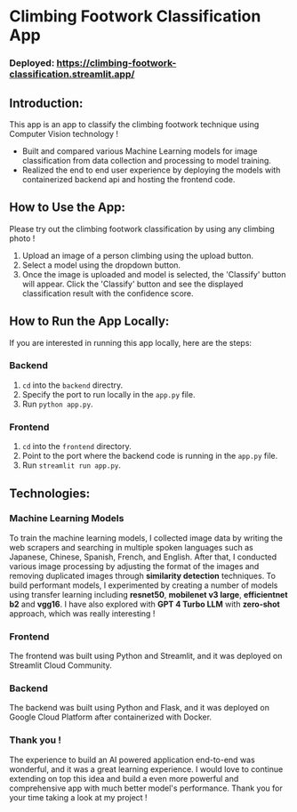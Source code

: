 # Climbing Footwork Classification App

### Deployed: https://climbing-footwork-classification.streamlit.app/

## Introduction:

This app is an app to classify the climbing footwork technique using Computer Vision technology !

- Built and compared various Machine Learning models for image classification from data collection and processing to model training.
- Realized the end to end user experience by deploying the models with containerized backend api and hosting the frontend code.

## How to Use the App:

Please try out the climbing footwork classification by using any climbing photo !

1. Upload an image of a person climbing using the upload button.
2. Select a model using the dropdown button.
3. Once the image is uploaded and model is selected, the 'Classify' button will appear. Click the 'Classify' button and see the displayed classification result with the confidence score.

## How to Run the App Locally:

If you are interested in running this app locally, here are the steps:

### Backend
1. `cd` into the `backend` directry. 
2. Specify the port to run locally in the `app.py` file.
3. Run `python app.py`.

### Frontend 
1. `cd` into the `frontend` directory.
2. Point to the port where the backend code is running in the `app.py` file.
3. Run `streamlit run app.py`.

## Technologies:

### Machine Learning Models
To train the machine learning models, I collected image data by writing the web scrapers and searching in multiple spoken languages such as Japanese, Chinese, Spanish, French, and English. After that, I conducted various image processing by adjusting the format of the images and removing duplicated images through **similarity detection** techniques. To build performant models, I experimented by creating a number of models using transfer learning including **resnet50**, **mobilenet v3 large**, **efficientnet b2** and **vgg16**. I have also explored with **GPT 4 Turbo LLM** with **zero-shot** approach, which was really interesting !

### Frontend
The frontend was built using Python and Streamlit, and it was deployed on Streamlit Cloud Community.

### Backend
The backend was built using Python and Flask, and it was deployed on Google Cloud Platform after containerized with Docker.

### Thank you !
The experience to build an AI powered application end-to-end was wonderful, and it was a great learning experience. I would love to continue extending on top this idea and build a even more powerful and comprehensive app with much better model's performance. Thank you for your time taking a look at my project !